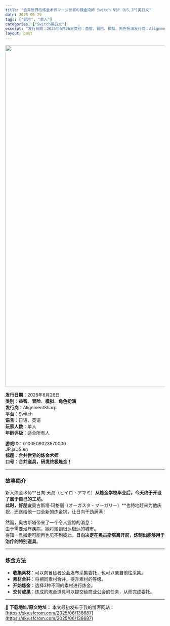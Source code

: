 ```yaml
---
title: "合并世界的炼金术师マージ世界の錬金術師 Switch NSP (US,JP)英日文"
date: 2025-06-29
tags: ["冒险", "单人"]
categories: ["Switch英日文"]
excerpt: "发行日期：2025年6月26日类别：益智、冒险、模拟、角色扮演发行商：AlignmentSharp平台：Switch语言：日语、英语玩家人数：单人年龄评级：适合所有人 游戏ID：0100E09023870000JP.jaUS.en标题：合并世界的炼金术师口号：合并道具，研发终极炼金！ 故事简介 新人&hellip;"
layout: post
---
```


<img class="aligncenter size-full wp-image-138689" src="https://sky.sfcrom.com/wp-content/uploads/2025/06/2025062915032780.webp" alt="" width="1920" height="1080" />
<p data-start="20" data-end="167"><strong data-start="20" data-end="28">发行日期</strong>：2025年6月26日<br data-start="39" data-end="42" /><strong data-start="42" data-end="48">类别</strong>：<strong data-start="49" data-end="55">益智</strong>、<strong data-start="56" data-end="62">冒险</strong>、<strong data-start="63" data-end="69">模拟</strong>、<strong data-start="70" data-end="78">角色扮演</strong><br data-start="78" data-end="81" /><strong data-start="81" data-end="88">发行商</strong>：AlignmentSharp<br data-start="103" data-end="106" /><strong data-start="106" data-end="112">平台</strong>：Switch<br data-start="119" data-end="122" /><strong data-start="122" data-end="128">语言</strong>：日语、英语<br data-start="134" data-end="137" /><strong data-start="137" data-end="145">玩家人数</strong>：单人<br data-start="148" data-end="151" /><strong data-start="151" data-end="159">年龄评级</strong>：适合所有人</p>
<p data-start="169" data-end="256"><strong data-start="169" data-end="177">游戏ID</strong>：0100E09023870000<br data-start="194" data-end="197" />JP.jaUS.en<br data-start="207" data-end="210" /><strong data-start="210" data-end="216">标题</strong>：<strong data-start="217" data-end="230">合并世界的炼金术师</strong><br data-start="230" data-end="233" /><strong data-start="233" data-end="239">口号</strong>：<strong data-start="240" data-end="256">合并道具，研发终极炼金！</strong></p>


<hr data-start="258" data-end="261" />

<h3 data-start="263" data-end="275"><strong data-start="267" data-end="275">故事简介</strong></h3>
<p data-start="276" data-end="389">新人炼金术师**日向·天海（ヒイロ・アマミ）<strong data-start="298" data-end="335">从炼金学校毕业后，今天终于开设了属于自己的工坊。<br data-start="324" data-end="327" />此时，好朋友</strong>奥古斯塔·玛格丽（オーガスタ・マーガリー）**也特地赶来为他庆祝，还送给他一口全新的炼金锅，让日向干劲满满！</p>
<p data-start="391" data-end="486">然而，奥古斯塔带来了一个令人震惊的消息：<br data-start="411" data-end="414" />由于需要治疗疾病，她将搬到很远很远的城市。<br data-start="435" data-end="438" />得知一旦搬走可能再也见不到彼此，<strong data-start="454" data-end="485">日向决定在奥古斯塔离开前，炼制出能够用于治疗的特别道具</strong>。</p>


<hr data-start="488" data-end="491" />

<h3 data-start="493" data-end="505"><strong data-start="497" data-end="505">炼金方法</strong></h3>
<ul>
 	<li data-start="508" data-end="542"><strong data-start="508" data-end="516">收集素材</strong>：可以向冒险者公会发布采集委托，也可以亲自前往采集。</li>
 	<li data-start="545" data-end="570"><strong data-start="545" data-end="553">素材合并</strong>：将相同素材合并，提升素材的等级。</li>
 	<li data-start="573" data-end="596"><strong data-start="573" data-end="581">开始炼金</strong>：选择3种不同的素材进行炼金。</li>
 	<li data-start="599" data-end="635"><strong data-start="599" data-end="607">交付成果</strong>：炼成的炼金道具可以提交给商业公会的任务，从而完成委托。</li>
</ul>

---
📖 **下载地址/原文地址：** 本文最初发布于我的博客网站：[https://sky.sfcrom.com/2025/06/138687](https://sky.sfcrom.com/2025/06/138687)
